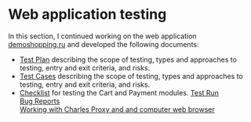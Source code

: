 # Web application testing  

In this section, I continued working on the web application [demoshopping.ru](https://demoshopping.ru/) and developed the following documents:

- [Test Plan](https://docs.google.com/spreadsheets/d/1kHmCyPZY4Yq8G-Dn00PshMZvNdpY4hf5pDiko87Ci0g/edit?usp=sharing) describing the scope of testing, types and approaches to testing, entry and exit criteria, and risks.
- [Test Cases](https://github.com/alevtinasemeniuk/web/blob/main/Test%20Cases.pdf) describing the scope of testing, types and approaches to testing, entry and exit criteria, and risks.
- [Checklist](https://docs.google.com/spreadsheets/d/189EKhVJ4yraRebp_qshSJNOhojF-be1TDbqYsy3PvQc/edit?usp=sharing) for testing the Сart and Payment modules.
[Test Run](https://github.com/alevtinasemeniuk/web/blob/main/Test%20Run_Web%20App%20Testing.pdf)  
[Bug Reports](https://github.com/alevtinasemeniuk/web/blob/main/Bug%20Reports_Web%20App%20Testing.xlsx)  
[Working with Charles Proxy and and computer web browser](https://github.com/alevtinasemeniuk/web/blob/main/Carles%20Proxy_Mac.mp4)
